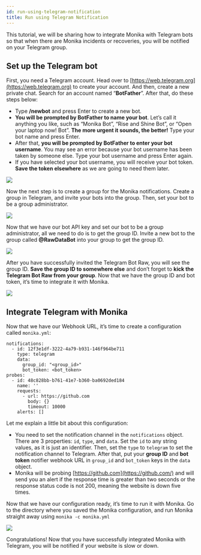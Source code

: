 ```yaml
---
id: run-using-telegram-notification
title: Run using Telegram Notification
---
```


This tutorial, we will be sharing how to integrate Monika with Telegram bots so that when there are Monika incidents or recoveries, you will be notified on your Telegram group.

## Set up the Telegram bot

First, you need a Telegram account. Head over to [https://web.telegram.org](https://web.telegram.org) to create your account. And then, create a new private chat. Search for an account named “**BotFather**”. After that, do these steps below:

- Type **/newbot** and press Enter to create a new bot.
- **You will be prompted by BotFather to name your bot**. Let’s call it anything you like, such as “Monika Bot”, “Rise and Shine Bot”, or “Open your laptop now! Bot”. **The more urgent it sounds, the better!** Type your bot name and press Enter.
- After that, **you will be prompted by BotFather to enter your bot username**. You may see an error because your bot username has been taken by someone else. Type your bot username and press Enter again.
- If you have selected your bot username, you will receive your bot token. **Save the token elsewhere** as we are going to need them later.

![](https://miro.medium.com/max/1400/1*Tj8Yki3M74b_6UEY9fNJcg.png)

Now the next step is to create a group for the Monika notifications. Create a group in Telegram, and invite your bots into the group. Then, set your bot to be a group administrator.

![](https://miro.medium.com/max/1400/1*jI767UEJfnefsev7JDILOQ.png)

Now that we have our bot API key and set our bot to be a group administrator, all we need to do is to get the group ID. Invite a new bot to the group called **@RawDataBot** into your group to get the group ID.

![](https://miro.medium.com/max/762/1*FlZ_WX2zPPqmvpQNY9GWmA.png)

After you have successfully invited the Telegram Bot Raw, you will see the group ID. **Save the group ID to somewhere else** and don’t forget to **kick the Telegram Bot Raw from your group**. Now that we have the group ID and bot token, it’s time to integrate it with Monika.

![](https://miro.medium.com/max/818/1*kboCi3VtfmWXMBDumzoWdg.png)

## Integrate Telegram with Monika

Now that we have our Webhook URL, it’s time to create a configuration called `monika.yml`:

```
notifications:
  - id: 12f3e1df-3222-4a79-b931-146f964be711
    type: telegram
    data:
      group_id: "<group_id>"
      bot_token: <bot_token>
probes:
  - id: 48c828bb-b761-41e7-b360-ba0692ded184
    name: ''
    requests:
      - url: https://github.com
        body: {}
        timeout: 10000
    alerts: []
```

Let me explain a little bit about this configuration:

- You need to set the notification channel in the `notifications` object. There are 3 properties: `id`, `type`, and `data`. Set the `id` to any string values, as it is just an identifier. Then, set the `type` to `telegram` to set the notification channel to Telegram. After that, put your **group ID** and **bot token** notifier webhook URL in `group_id` and `bot_token` keys in the `data` object.
- Monika will be probing [https://github.com](https://github.com/) and will send you an alert if the response time is greater than two seconds or the response status code is not 200, meaning the website is down five times.

Now that we have our configuration ready, it’s time to run it with Monika. Go to the directory where you saved the Monika configuration, and run Monika straight away using `monika -c monika.yml`

![](https://miro.medium.com/max/986/1*WBjJn0hXpNSJ942PpnfZig.png)

Congratulations! Now that you have successfully integrated Monika with Telegram, you will be notified if your website is slow or down.

